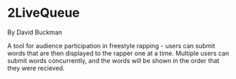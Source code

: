 

# 2LiveQueue
By David Buckman

A tool for audience participation in freestyle rapping - users can submit words that are then displayed to the rapper one at a time. Multiple users can submit words concurrently, and the words will be shown in the order that they were recieved.